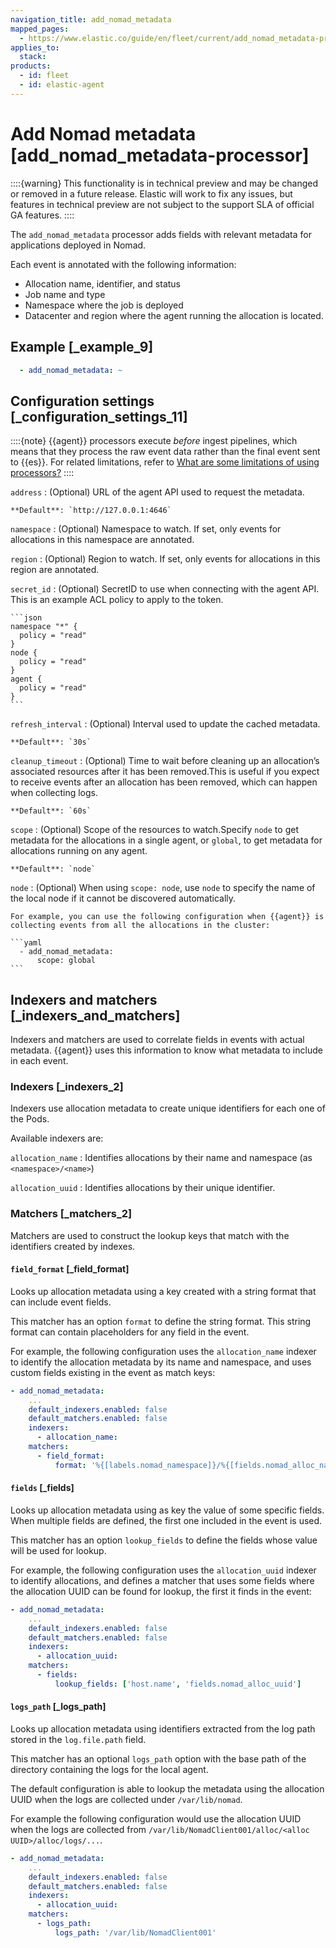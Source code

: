 ```yaml
---
navigation_title: add_nomad_metadata
mapped_pages:
  - https://www.elastic.co/guide/en/fleet/current/add_nomad_metadata-processor.html
applies_to:
  stack:
products:
  - id: fleet
  - id: elastic-agent
---
```


# Add Nomad metadata [add_nomad_metadata-processor]


::::{warning}
This functionality is in technical preview and may be changed or removed in a future release. Elastic will work to fix any issues, but features in technical preview are not subject to the support SLA of official GA features.
::::


The `add_nomad_metadata` processor adds fields with relevant metadata for applications deployed in Nomad.

Each event is annotated with the following information:

* Allocation name, identifier, and status
* Job name and type
* Namespace where the job is deployed
* Datacenter and region where the agent running the allocation is located.


## Example [_example_9]

```yaml
  - add_nomad_metadata: ~
```


## Configuration settings [_configuration_settings_11]

::::{note}
{{agent}} processors execute *before* ingest pipelines, which means that they process the raw event data rather than the final event sent to {{es}}. For related limitations, refer to [What are some limitations of using processors?](/reference/fleet/agent-processors.md#limitations)
::::

`address`
:   (Optional) URL of the agent API used to request the metadata.

    **Default**: `http://127.0.0.1:4646`

`namespace`
:   (Optional) Namespace to watch. If set, only events for allocations in this namespace are annotated.

`region`
:   (Optional) Region to watch. If set, only events for allocations in this region are annotated.

`secret_id`
:   (Optional) SecretID to use when connecting with the agent API. This is an example ACL policy to apply to the token.

    ```json
    namespace "*" {
      policy = "read"
    }
    node {
      policy = "read"
    }
    agent {
      policy = "read"
    }
    ```

`refresh_interval`
:   (Optional) Interval used to update the cached metadata.

    **Default**: `30s`

`cleanup_timeout`
:   (Optional) Time to wait before cleaning up an allocation’s associated resources after it has been removed.This is useful if you expect to receive events after an allocation has been removed, which can happen when collecting logs.

    **Default**: `60s`

`scope`
:   (Optional) Scope of the resources to watch.Specify `node` to get metadata for the allocations in a single agent, or `global`, to get metadata for allocations running on any agent.

    **Default**: `node`

`node`
:   (Optional) When using `scope: node`, use `node` to specify the name of the local node if it cannot be discovered automatically.

    For example, you can use the following configuration when {{agent}} is collecting events from all the allocations in the cluster:

    ```yaml
      - add_nomad_metadata:
          scope: global
    ```


## Indexers and matchers [_indexers_and_matchers]

Indexers and matchers are used to correlate fields in events with actual metadata. {{agent}} uses this information to know what metadata to include in each event.


### Indexers [_indexers_2]

Indexers use allocation metadata to create unique identifiers for each one of the Pods.

Available indexers are:

`allocation_name`
:   Identifies allocations by their name and namespace (as `<namespace>/<name>`)

`allocation_uuid`
:   Identifies allocations by their unique identifier.


### Matchers [_matchers_2]

Matchers are used to construct the lookup keys that match with the identifiers created by indexes.


#### `field_format` [_field_format]

Looks up allocation metadata using a key created with a string format that can include event fields.

This matcher has an option `format` to define the string format. This string format can contain placeholders for any field in the event.

For example, the following configuration uses the `allocation_name` indexer to identify the allocation metadata by its name and namespace, and uses custom fields existing in the event as match keys:

```yaml
- add_nomad_metadata:
    ...
    default_indexers.enabled: false
    default_matchers.enabled: false
    indexers:
      - allocation_name:
    matchers:
      - field_format:
          format: '%{[labels.nomad_namespace]}/%{[fields.nomad_alloc_name]}'
```


#### `fields` [_fields]

Looks up allocation metadata using as key the value of some specific fields. When multiple fields are defined, the first one included in the event is used.

This matcher has an option `lookup_fields` to define the fields whose value will be used for lookup.

For example, the following configuration uses the `allocation_uuid` indexer to identify allocations, and defines a matcher that uses some fields where the allocation UUID can be found for lookup, the first it finds in the event:

```yaml
- add_nomad_metadata:
    ...
    default_indexers.enabled: false
    default_matchers.enabled: false
    indexers:
      - allocation_uuid:
    matchers:
      - fields:
          lookup_fields: ['host.name', 'fields.nomad_alloc_uuid']
```


#### `logs_path` [_logs_path]

Looks up allocation metadata using identifiers extracted from the log path stored in the `log.file.path` field.

This matcher has an optional `logs_path` option with the base path of the directory containing the logs for the local agent.

The default configuration is able to lookup the metadata using the allocation UUID when the logs are collected under `/var/lib/nomad`.

For example the following configuration would use the allocation UUID when the logs are collected from `/var/lib/NomadClient001/alloc/<alloc UUID>/alloc/logs/...`.

```yaml
- add_nomad_metadata:
    ...
    default_indexers.enabled: false
    default_matchers.enabled: false
    indexers:
      - allocation_uuid:
    matchers:
      - logs_path:
          logs_path: '/var/lib/NomadClient001'
```

